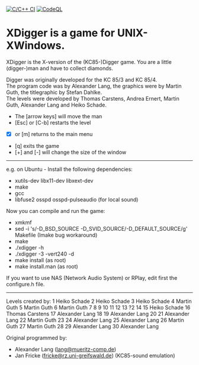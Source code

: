 [![C/C++ CI](https://github.com/tikkel/xdigger/actions/workflows/c-cpp.yml/badge.svg)](https://github.com/tikkel/xdigger/actions/workflows/c-cpp.yml)
[![CodeQL](https://github.com/tikkel/xdigger/actions/workflows/codeql.yml/badge.svg)](https://github.com/tikkel/xdigger/actions/workflows/codeql.yml)

# XDigger is a game for UNIX-XWindows.

XDigger is the X-version of the (KC85-)Digger game. You are a little (digger-)man and have to collect diamonds.<br>

Digger was originally developed for the KC 85/3 and KC 85/4.<br>
The program code was by Alexander Lang, the graphics were by Martin Guth, the titlegraphic by Stefan Dahlke.<br>
The levels were developed by Thomas Carstens, Andrea Ernert, Martin Guth, Alexander Lang and Heiko Schade.

* The [arrow keys] will move the man
* [Esc] or [C-b] restarts the level
* [x] or [m] returns to the main menu
* [q] exits the game
* [+] and [-] will change the size of the window

-------------------------------------------------------------------------------

e.g. on Ubuntu - Install the following dependencies:
* xutils-dev libx11-dev libxext-dev
* make
* gcc
* libfuse2 osspd osspd-pulseaudio (for local sound)

Now you can compile and run the game:
* xmkmf
* sed -i 's/-D_BSD_SOURCE -D_SVID_SOURCE/-D_DEFAULT_SOURCE/g' Makefile (Imake bug workaround)
* make
* ./xdigger -h
* ./xdigger -3 -vert240 -d
* make install (as root)
* make install.man (as root)

If you want to use NAS (Network Audio System) or RPlay, edit first the 
configure.h file.

-------------------------------------------------------------------------------

Levels created by:
 1 Heiko Schade
 2 Heiko Schade
 3 Heiko Schade
 4 Martin Guth
 5 Martin Guth
 6 Martin Guth
 7
 8
 9
10
11
12
13 ?2
14
15 Heiko Schade
16 Thomas Carstens
17 Alexander Lang
18
19 Alexander Lang
20
21 Alexander Lang
22 Martin Guth
23
24 Alexander Lang
25 Alexander Lang
26 Martin Guth
27 Martin Guth
28
29 Alexander Lang
30 Alexander Lang


Original programmed by:
* Alexander Lang (lang@mueritz-comp.de)
* Jan Fricke (fricke@rz.uni-greifswald.de) (KC85-sound emulation)

